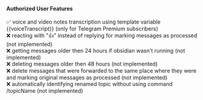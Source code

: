 #### Authorized User Features

✅ voice and video notes transcription using template variable {{voiceTranscript}} (only for Telegram Premium subscribers)<br/>
❌ reacting with "👍" instead of replying for marking messages as processed (not implemented)<br/>
❌ getting messages older then 24 hours if obsidian wasn't running (not implemented)<br/>
❌ deleting messages older then 48 hours (not implemented)<br/>
❌ delete messages that were forwarded to the same place where they were and marking original messages as processed (not implemented)<br/>
❌ automatically identifying renamed topic without using command /topicName (not implemented)<br/>
